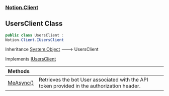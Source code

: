 ### [Notion.Client](Notion.Client.md 'Notion.Client')

## UsersClient Class

```csharp
public class UsersClient :
Notion.Client.IUsersClient
```

Inheritance [System.Object](https://docs.microsoft.com/en-us/dotnet/api/System.Object 'System.Object') &#129106; UsersClient

Implements [IUsersClient](Notion.Client.IUsersClient.md 'Notion.Client.IUsersClient')

| Methods | |
| :--- | :--- |
| [MeAsync()](Notion.Client.UsersClient.MeAsync().md 'Notion.Client.UsersClient.MeAsync()') | Retrieves the bot User associated with the API token provided in the authorization header. |
